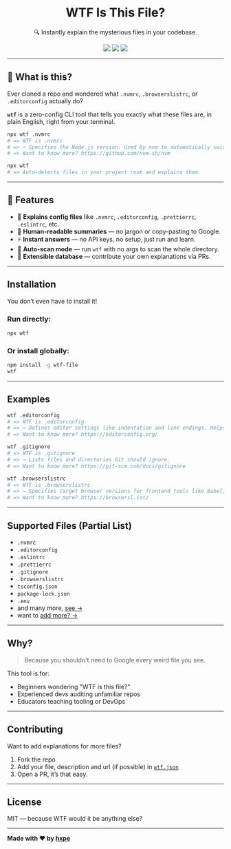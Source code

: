 <h1 align="center">
WTF Is This File?
</h1>
<p align="center">
🔍 Instantly explain the mysterious files in your codebase.
<p>
<p align="center">
  <a href="https://www.npmjs.com/package/wtf-file"><img src="https://img.shields.io/npm/v/wtf-file?style=for-the-badge"></a>
  <a href="https://www.npmjs.com/package/wtf-file"><img src="https://img.shields.io/npm/dw/wtf-file?style=for-the-badge"></a>
  <a href="https://www.npmjs.com/package/wtf-file"><img src="https://img.shields.io/npm/last-update/wtf-file?style=for-the-badge"></a>  
<p>

---

## 🤔 What is this?

Ever cloned a repo and wondered what `.nvmrc`, `.browserslistrc`, or `.editorconfig` actually do?

**`wtf`** is a zero-config CLI tool that tells you exactly what these files are, in plain English, right from your terminal.

```bash
npx wtf .nvmrc
# => WTF is .nvmrc
# => → Specifies the Node.js version. Used by nvm to automatically switch versions.
# => Want to know more? https://github.com/nvm-sh/nvm

npx wtf
# => Auto-detects files in your project root and explains them.
```

---

## 🚀 Features

* 🔎 **Explains config files** like `.nvmrc`, `.editorconfig`, `.prettierrc`, `.eslintrc`, etc.
* 🤠 **Human-readable summaries** — no jargon or copy-pasting to Google.
* ⚡ **Instant answers** — no API keys, no setup, just run and learn.
* 📁 **Auto-scan mode** — run `wtf` with no args to scan the whole directory.
* 🧹 **Extensible database** — contribute your own explanations via PRs.

---

## Installation

You don’t even have to install it!

### Run directly:

```bash
npx wtf
```

### Or install globally:

```bash
npm install -g wtf-file
wtf
```

---

## Examples

```bash
wtf .editorconfig
# => WTF is .editorconfig
# => → Defines editor settings like indentation and line endings. Helps maintain consistent code style.
# => Want to know more? https://editorconfig.org/

wtf .gitignore
# => WTF is .gitignore
# => → Lists files and directories Git should ignore.
# => Want to know more? https://git-scm.com/docs/gitignore

wtf .browserslistrc
# => WTF is .browserslistrc
# => → Specifies target browser versions for frontend tools like Babel, Autoprefixer, etc.
# => Want to know more? https://browsersl.ist/
```

---

## Supported Files (Partial List)

* `.nvmrc`
* `.editorconfig`
* `.eslintrc`
* `.prettierrc`
* `.gitignore`
* `.browserslistrc`
* `tsconfig.json`
* `package-lock.json`
* `.env`
* and many more, [see →](data/wtf.json)
* want to [add more? →](#contributing)

---

## Why?

> Because you shouldn't need to Google every weird file you see.

This tool is for:

- Beginners wondering "WTF is this file?"
- Experienced devs auditing unfamiliar repos
- Educators teaching tooling or DevOps

---

## Contributing

Want to add explanations for more files?

1. Fork the repo
2. Add your file, description and url (if possible) in [`wtf.json`](./wtf.json)
3. Open a PR, it’s that easy.

---

## License

MIT — because WTF would it be anything else?

---

**Made with ❤️ by [hxpe](https://github.com/hxpe-dev)**
